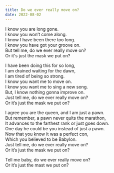 ```yaml
---
title: Do we ever really move on? 
date: 2022-08-02
---
```


I know you are long gone.<br>
I know you won’t come along.<br>
I know I have been there too long.<br>
I know you have got your groove on.<br>
But tell me, do we ever really move on?<br>
Or it's just the mask we put on?

I have been doing this for so long,<br>
I am drained waiting for the dawn,<br>
I am tired of being so strong.<br>
I know you want me to move on.<br>
I know you want me to sing a new song.<br>
But, I know nothing gonna improve on.<br>
Just tell me, do we ever really move on?<br>
Or it’s just the mask we put on?

I agree you are the queen, and I am just a pawn.<br>
But remember, a pawn never quits the marathon,<br>
It advances to the farthest rank or just goes down.<br>
One day he could be you instead of just a pawn.<br>
Now that you know it was a perfect con,<br>
Which you believed to be Babylon.<br>
Just tell me, do we ever really move on?<br>
Or it’s just the mask we put on?

Tell me baby, do we ever really move on?<br>
Or it’s just the mast we put on?
